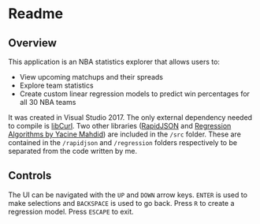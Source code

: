 # Readme

## Overview
This application is an NBA statistics explorer that allows users to:
- View upcoming matchups and their spreads
- Explore team statistics
- Create custom linear regression models to predict win percentages for all 30 NBA teams

It was created in Visual Studio 2017. The only external dependency needed to compile is [libCurl](https://curl.haxx.se/libcurl/). Two other libraries ([RapidJSON](https://github.com/Tencent/rapidjson/) and [Regression Algorithms by Yacine Mahdid](https://github.com/yacineMahdid/Algorithms/tree/master/regression)) are included in the `/src` folder. These are contained in the `/rapidjson` and `/regression` folders respectively to be separated from the code written by me.

## Controls
The UI can be navigated with the `UP` and `DOWN` arrow keys. `ENTER` is used to make selections and `BACKSPACE` is used to go back. Press `R` to create a regression model. Press `ESCAPE` to exit.
